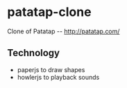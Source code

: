 # patatap-clone
Clone of Patatap -- http://patatap.com/

## Technology
- paperjs to draw shapes
- howlerjs to playback sounds
